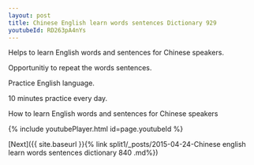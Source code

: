 ```yaml
---
layout: post
title: Chinese English learn words sentences Dictionary 929 
youtubeId: RD263pA4nYs
---
```

 
 
Helps to learn English words and sentences for Chinese speakers.

Opportunitiy to repeat the words sentences. 

Practice English language. 
 
10 minutes practice every day. 
 
How to learn English words and sentences for Chinese speakers 
 
{% include youtubePlayer.html id=page.youtubeId %}
 
 
[Next]({{ site.baseurl }}{% link  split1/_posts/2015-04-24-Chinese english learn words sentences dictionary 840 .md%})
 
